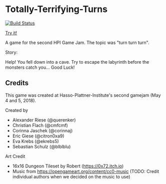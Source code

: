 # Totally-Terrifying-Turns
[![Build Status](https://travis-ci.org/GameDrivenDesign/Totally-Terrifying-Turns.svg?branch=master)](https://travis-ci.org//GameDrivenDesign/Totally-Terrifying-Turns)

[Try it!](https://gamedrivendesign.github.io/Totally-Terrifying-Turns/index.html)

A game for the second HPI Game Jam.
The topic was "turn turn turn".

Story:

Help!
You fell down into a cave. 
Try to escape the labyrinth before the monsters catch you...
Good Luck!

## Credits

This game was created at Hasso-Plattner-Institute's second gamejam (May 4 and 5, 2018).

Created by
- Alexander Riese (@querenker)
- Christian Flach (@cmfcmf)
- Corinna Jaschek (@corinnaj)
- Eric Giese (@citron0xa9)
- Eva Krebs (@ekrebs5)
- Sebastian Schulz (@blblblu)

Art Credit
- 16x16 Dungeon Tileset by Robert (https://0x72.itch.io)
- Music from https://opengameart.org/content/cc0-music 
  (TODO: Credit individual authors when we decided on the music to use)
